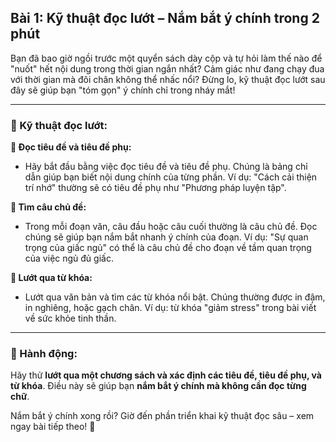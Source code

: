 ## Bài 1: Kỹ thuật đọc lướt – Nắm bắt ý chính trong 2 phút

Bạn đã bao giờ ngồi trước một quyển sách dày cộp và tự hỏi làm thế nào để "nuốt" hết nội dung trong thời gian ngắn nhất? Cảm giác như đang chạy đua với thời gian mà đôi chân không thể nhấc nổi? Đừng lo, kỹ thuật đọc lướt sau đây sẽ giúp bạn "tóm gọn" ý chính chỉ trong nháy mắt!

---

### 📌 Kỹ thuật đọc lướt:

**🔹 Đọc tiêu đề và tiêu đề phụ:**
- Hãy bắt đầu bằng việc đọc tiêu đề và tiêu đề phụ. Chúng là bảng chỉ dẫn giúp bạn biết nội dung chính của từng phần. Ví dụ: "Cách cải thiện trí nhớ" thường sẽ có tiêu đề phụ như "Phương pháp luyện tập".

**🔹 Tìm câu chủ đề:**
- Trong mỗi đoạn văn, câu đầu hoặc câu cuối thường là câu chủ đề. Đọc chúng sẽ giúp bạn nắm bắt nhanh ý chính của đoạn. Ví dụ: "Sự quan trọng của giấc ngủ" có thể là câu chủ đề cho đoạn về tầm quan trọng của việc ngủ đủ giấc.

**🔹 Lướt qua từ khóa:**
- Lướt qua văn bản và tìm các từ khóa nổi bật. Chúng thường được in đậm, in nghiêng, hoặc gạch chân. Ví dụ: từ khóa "giảm stress" trong bài viết về sức khỏe tinh thần.

---

### 🚀 Hành động:

Hãy thử **lướt qua một chương sách và xác định các tiêu đề, tiêu đề phụ, và từ khóa**. Điều này sẽ giúp bạn **nắm bắt ý chính mà không cần đọc từng chữ**.

Nắm bắt ý chính xong rồi? Giờ đến phần triển khai kỹ thuật đọc sâu – xem ngay bài tiếp theo! 📖